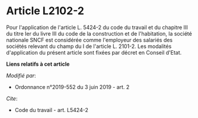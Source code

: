 # Article L2102-2

Pour l'application de l'article L. 5424-2 du code du travail et du chapitre III du titre Ier du livre III du code de la
construction et de l'habitation, la société nationale SNCF est considérée comme l'employeur des salariés des sociétés
relevant du champ du I de l'article L. 2101-2. Les modalités d'application du présent article sont fixées par décret en
Conseil d'Etat.

**Liens relatifs à cet article**

_Modifié par_:

  - Ordonnance n°2019-552 du 3 juin 2019 - art. 2

_Cite_:

  - Code du travail - art. L5424-2
